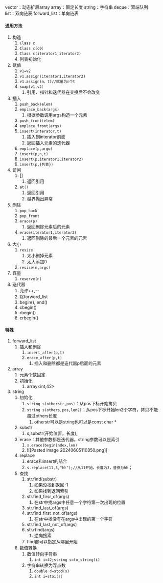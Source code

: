 vector：动态扩展array
array：固定长度
string：字符串
deque：双端队列
list：双向链表
forward_list：单向链表
#### 通用方法
1. 构造
	1. `Class c`
	2. `Class c(c0)`
	3. `Class c(iterator1,iterator2)`
	4. 列表初始化
2. 赋值
	1. `v1=v2`
	2. `v1.assign(iterator1,iterator2)`
	3. `v1.assign(n，t)//赋值为n个t`
	4. `swap(v1,v2)`
		1. 引用、指针和迭代器在交换后不会改变
3. 插入
	1. `push_back(elem)`
	2. `emplace_back(args)`
		1. 根据参数调用args构造一个元素
	3. `push_front(elem)`
	4. `emplace_front(args)`
	5. `insert(interator,t)`
		1. 插入到interator前面
		2. 返回插入元素的迭代器
	6. `emplace(p,argu)`
	7. `insert(p,n,t)`
	8. `insert(p,iterator1,iterator2)`
	9. `insert(p,{列表})`
4. 访问
	1. []
		1. 返回引用
	2. `at()`
		1. 返回引用
		2. 越界抛出异常
5. 删除
	1. `pop_back`
	2. `pop_front`
	3. `erace(p)`
		1. 返回删除元素后的元素
	4. `erace(iterator1,iterator2)`
		1. 返回删除的最后一个元素的元素
6. 大小
	1. `resize`
		1. 太小删掉元素
		2. 太大添加0
	2. `resize(n,args)`
7. 容量
	1. `reserve(n)`
8. 迭代器
	1. 允许++,--
	2. 除forword_list
	3. begin(), end()
	4. cbegin()
	5. rbegin()
	6. crbegin()
#### 特殊
1. forward_list
	1. 插入和删除
		1. `insert_after(p,t)`
		2. `erace_after(p,t)`
			1. 插入和删除都是迭代器p后面的元素
2. array
	1. 元素个数固定
	2. 初始化
		1. array<int,42>
3. string
	1. 初始化
		1. `string s(otherstr,pos)`：从pos下标开始拷贝
		2. `string s(others,pos,len2)`：从pos下标开始len2个字符，拷贝不能超过others长度
			1. otherstr可以是string也可以是const char *
	2. substr
		1. s,substr(开始位置，长度);
	3. erase：其他参数都是迭代器，string参数可以是索引
		1. `s.erace(beginindex,len)`
		2. ![[Pasted image 20240605110850.png]]
	4. replace
		1. erace和insert的结合
		2. `s.replace(11,3,"hh");//从11开始，长度为3，替换为hh`；
	5. 查找
		1. str.find(substr)
			1. 如果没找到返回-1
			2. 如果找到返回索引
		2. str.find_firsr_of(args)
			1. 在str中找args中任意一个字符第一次出现的位置
		3. str.find_last_of(args)
		4. str.find_first_not_of(args)
			1. 在str中找没有在args中出现的第一个字符
		5. str.find_last_not_of(args)
		6. str.rfind(args)
			1. 逆向搜索
		7. find都可以指定从哪里开始
	6. 数值转换
		1. 数值转向字符串
			1. `int i=42;string s=to_string(i)`
		2. 字符串转换为浮点数
			1. `double d=stod(s)`
			2. `int i=stoi(s)`